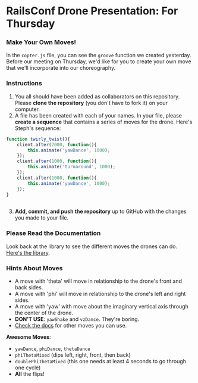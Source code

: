 # RailsConf Drone Presentation: For Thursday

### Make Your Own Moves!
In the `copter.js` file, you can see the `groove` function we created yesterday. Before our meeting on Thursday, we'd like for you to create your own move that we'll incorporate into our choreography.

### Instructions
1. You all should have been added as collaborators on this repository. Please __clone the repository__ (you don't have to fork it) on your computer.
2. A file has been created with each of your names. In your file, please __create a sequence__ that contains a series of moves for the drone. Here's Steph's sequence: 

```javascript
function twirly_twist(){
	client.after(2000, function(){
		this.animate('yawDance', 1000);
	});
	client.after(1000, function(){
		this.animate('turnaround', 1000);
	});
	client.after(1000, function(){
		this.animate('yawDance', 1000);
	});
}
	
```
3. __Add, commit, and push the repository__ up to GitHub with the changes you made to your file.

### Please Read the Documentation

Look back at the library to see the different moves the drones can do. [Here's the library](https://github.com/felixge/node-ar-drone).

### Hints About Moves
+ A move with 'theta' will move in relationship to the drone's front and back sides.
+ A move with 'phi' will move in relationship to the drone's left and right sides.
+ A move with 'yaw' with move about the imaginary vertical axis through the center of the drone.
+ __DON'T USE__: `yawShake` and `vzDance`. They're boring.
+ [Check the docs](https://github.com/felixge/node-ar-drone) for other moves you can use.

__Awesome Moves__:
  + `yawDance`, `phiDance`, `thetaDance`
  + `phiThetaMixed` (dips left, right, front, then back)
  + `doublePhiThetaMixed` (this one needs at least 4 seconds to go through one cycle)
  + __All__ the flips!
